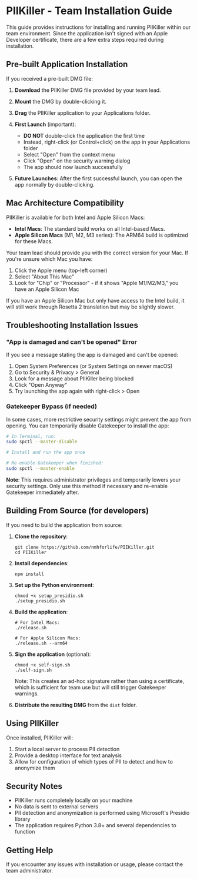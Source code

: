 # PIIKiller - Team Installation Guide

This guide provides instructions for installing and running PIIKiller within our team environment. Since the application isn't signed with an Apple Developer certificate, there are a few extra steps required during installation.

## Pre-built Application Installation

If you received a pre-built DMG file:

1. **Download** the PIIKiller DMG file provided by your team lead.

2. **Mount** the DMG by double-clicking it.

3. **Drag** the PIIKiller application to your Applications folder.

4. **First Launch** (important):
   - **DO NOT** double-click the application the first time
   - Instead, right-click (or Control+click) on the app in your Applications folder
   - Select "Open" from the context menu
   - Click "Open" on the security warning dialog
   - The app should now launch successfully

5. **Future Launches**: After the first successful launch, you can open the app normally by double-clicking.

## Mac Architecture Compatibility

PIIKiller is available for both Intel and Apple Silicon Macs:

- **Intel Macs**: The standard build works on all Intel-based Macs.
- **Apple Silicon Macs** (M1, M2, M3 series): The ARM64 build is optimized for these Macs.

Your team lead should provide you with the correct version for your Mac. If you're unsure which Mac you have:

1. Click the Apple menu (top-left corner)
2. Select "About This Mac"
3. Look for "Chip" or "Processor" - if it shows "Apple M1/M2/M3," you have an Apple Silicon Mac

If you have an Apple Silicon Mac but only have access to the Intel build, it will still work through Rosetta 2 translation but may be slightly slower.

## Troubleshooting Installation Issues

### "App is damaged and can't be opened" Error

If you see a message stating the app is damaged and can't be opened:

1. Open System Preferences (or System Settings on newer macOS)
2. Go to Security & Privacy > General
3. Look for a message about PIIKiller being blocked
4. Click "Open Anyway"
5. Try launching the app again with right-click > Open

### Gatekeeper Bypass (if needed)

In some cases, more restrictive security settings might prevent the app from opening. You can temporarily disable Gatekeeper to install the app:

```bash
# In Terminal, run:
sudo spctl --master-disable

# Install and run the app once

# Re-enable Gatekeeper when finished:
sudo spctl --master-enable
```

**Note**: This requires administrator privileges and temporarily lowers your security settings. Only use this method if necessary and re-enable Gatekeeper immediately after.

## Building From Source (for developers)

If you need to build the application from source:

1. **Clone the repository**:
   ```
   git clone https://github.com/nmhforlife/PIIKiller.git
   cd PIIKiller
   ```

2. **Install dependencies**:
   ```
   npm install
   ```

3. **Set up the Python environment**:
   ```
   chmod +x setup_presidio.sh
   ./setup_presidio.sh
   ```

4. **Build the application**:
   ```
   # For Intel Macs:
   ./release.sh
   
   # For Apple Silicon Macs:
   ./release.sh --arm64
   ```

5. **Sign the application** (optional):
   ```
   chmod +x self-sign.sh
   ./self-sign.sh
   ```
   Note: This creates an ad-hoc signature rather than using a certificate, which is sufficient for team use but will still trigger Gatekeeper warnings.

6. **Distribute the resulting DMG** from the `dist` folder.

## Using PIIKiller

Once installed, PIIKiller will:

1. Start a local server to process PII detection
2. Provide a desktop interface for text analysis
3. Allow for configuration of which types of PII to detect and how to anonymize them

## Security Notes

- PIIKiller runs completely locally on your machine
- No data is sent to external servers
- PII detection and anonymization is performed using Microsoft's Presidio library
- The application requires Python 3.8+ and several dependencies to function

## Getting Help

If you encounter any issues with installation or usage, please contact the team administrator. 